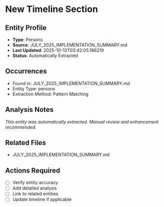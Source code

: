 # New Timeline Section

## Entity Profile
- **Type**: Persons
- **Source**: JULY_2025_IMPLEMENTATION_SUMMARY.md
- **Last Updated**: 2025-10-12T03:42:05.186219
- **Status**: Automatically Extracted

## Occurrences
- Found in: JULY_2025_IMPLEMENTATION_SUMMARY.md
- Entity Type: persons
- Extraction Method: Pattern Matching

## Analysis Notes
*This entity was automatically extracted. Manual review and enhancement recommended.*

## Related Files
- JULY_2025_IMPLEMENTATION_SUMMARY.md

## Actions Required
- [ ] Verify entity accuracy
- [ ] Add detailed analysis
- [ ] Link to related entities
- [ ] Update timeline if applicable
